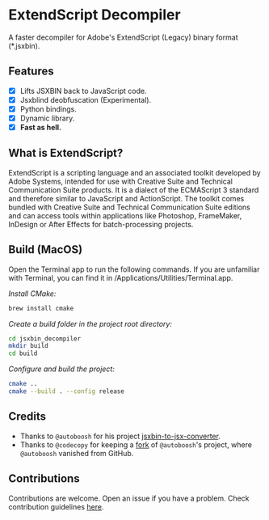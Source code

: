 # ExtendScript Decompiler
A faster decompiler for Adobe's ExtendScript (Legacy) binary format (*.jsxbin).

## Features
* [x] Lifts JSXBIN back to JavaScript code.
* [x] Jsxblind deobfuscation (Experimental).
* [x] Python bindings.
* [x] Dynamic library.
* [x] **Fast as hell.**

## What is ExtendScript?
ExtendScript is a scripting language and an associated toolkit developed by Adobe Systems, intended for use with Creative Suite and Technical Communication Suite products. It is a dialect of the ECMAScript 3 standard and therefore similar to JavaScript and ActionScript. The toolkit comes bundled with Creative Suite and Technical Communication Suite editions and can access tools within applications like Photoshop, FrameMaker, InDesign or After Effects for batch-processing projects.

## Build (MacOS)

Open the Terminal app to run the following commands. If you are unfamiliar with Terminal, you can find it in /Applications/Utilities/Terminal.app.

*Install CMake:*

```bash
brew install cmake
```

*Create a build folder in the project root directory:*

```bash
cd jsxbin_decompiler
mkdir build
cd build
```

*Configure and build the project:*

```bash
cmake ..
cmake --build . --config release 
```

## Credits
  - Thanks to `@autoboosh` for his project [jsxbin-to-jsx-converter](https://github.com/autoboosh/jsxbin-to-jsx-converter).
  - Thanks to `@codecopy` for keeping a [fork](https://github.com/codecopy/jsxbin-to-jsx-converter) of `@autoboosh`'s project, where `@autoboosh` vanished from GitHub.


## Contributions
Contributions are welcome. Open an issue if you have a problem. Check contribution guidelines [here](CONTRIBUTING.md).

